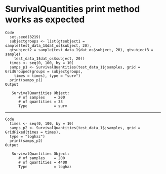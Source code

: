 # SurvivalQuantities print method works as expected

    Code
      set.seed(3219)
      subjectgroups <- list(gtsubject1 = sample(test_data_1$dat_os$subject, 20),
      gtsubject2 = sample(test_data_1$dat_os$subject, 20), gtsubject3 = sample(
        test_data_1$dat_os$subject, 20))
      times <- seq(0, 100, by = 10)
      samps_p1 <- SurvivalQuantities(test_data_1$jsamples, grid = GridGrouped(groups = subjectgroups,
        times = times), type = "surv")
      print(samps_p1)
    Output
      
       SurvivalQuantities Object:
          # of samples    = 200
          # of quantities = 33
          Type            = surv 
      

---

    Code
      times <- seq(0, 100, by = 10)
      samps_p2 <- SurvivalQuantities(test_data_1$jsamples, grid = GridFixed(times = times),
      type = "loghaz")
      print(samps_p2)
    Output
      
       SurvivalQuantities Object:
          # of samples    = 200
          # of quantities = 4400
          Type            = loghaz 
      

